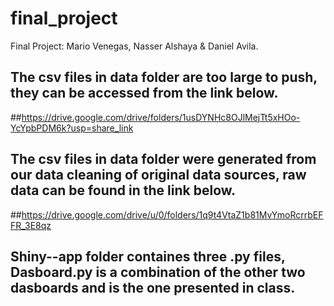 # final_project
Final Project: Mario Venegas, Nasser Alshaya &amp; Daniel Avila.
## The csv files in data folder are too large to push, they can be accessed from the link below.
##https://drive.google.com/drive/folders/1usDYNHc8OJlMejTt5xHOo-YcYpbPDM6k?usp=share_link 

## The csv files in data folder were generated from our data cleaning of original data sources, raw data can be found in the link below.
##https://drive.google.com/drive/u/0/folders/1q9t4VtaZ1b81MvYmoRcrrbEFFR_3E8qz

## Shiny--app folder containes three .py files, Dasboard.py is a combination of the other two dasboards and is the one presented in class.
